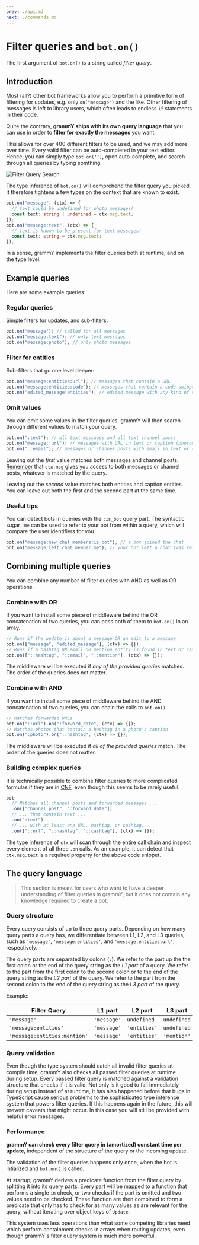 ```yaml
---
prev: ./api.md
next: ./commands.md
---
```


# Filter queries and `bot.on()`

The first argument of `bot.on()` is a string called _filter query_.

## Introduction

Most (all?) other bot frameworks allow you to perform a primitive form of filtering for updates, e.g. only `on("message")` and the like.
Other filtering of messages is left to library users, which often leads to endless `if` statements in their code.

Quite the contrary, **grammY ships with its own query language** that you can use in order to **filter for exactly the messages** you want.

This allows for over 400 different filters to be used, and we may add more over time.
Every valid filter can be auto-completed in your text editor.
Hence, you can simply type `bot.on('')`, open auto-complete, and search through all queries by typing somthing.

![Filter Query Search](/filter-query-search.png)

The type inference of `bot.on()` will comprehend the filter query you picked.
It therefore tightens a few types on the context that are known to exist.

```ts
bot.on("message", (ctx) => {
  // text could be undefined for photo messages!
  const text: string | undefined = ctx.msg.text;
});
bot.on("message:text", (ctx) => {
  // text is known to be present for text messages!
  const text: string = ctx.msg.text;
});
```

In a sense, grammY implements the filter queries both at runtime, and on the type level.

## Example queries

Here are some example queries:

### Regular queries

Simple filters for updates, and sub-filters:

```ts
bot.on("message"); // called for all messages
bot.on("message:text"); // only text messages
bot.on("message:photo"); // only photo messages
```

### Filter for entities

Sub-filters that go one level deeper:

```ts
bot.on("message:entities:url"); // messages that contain a URL
bot.on("message:entities:code"); // messages that contain a code snippet
bot.on("edited_message:entities"); // edited message with any kind of entities
```

### Omit values

You can omit some values in the filter queries.
grammY will then search through different values to match your query.

```ts
bot.on(":text"); // all text messages and all text channel posts
bot.on("message::url"); // messages with URL in text or caption (photos, etc)
bot.on("::email"); // messages or channel posts with email in text or caption
```

Leaving out the _first_ value matches both messages and channel posts.
[Remember](./context.html#available-actions) that `ctx.msg` gives you access to both messages or channel posts, whatever is matched by the query.

Leaving out the _second_ value matches both entities and caption entities.
You can leave out both the first and the second part at the same time.

### Useful tips

You can detect bots in queries with the `:is_bot` query part.
The syntactic sugar `:me` can be used to refer to your bot from within a query, which will compare the user identifiers for you.

```ts
bot.on("message:new_chat_members:is_bot"); // a bot joined the chat
bot.on("message:left_chat_member:me"); // your bot left a chat (was removed)
```

## Combining multiple queries

You can combine any number of filter queries with AND as well as OR operations.

### Combine with OR

If you want to install some piece of middleware behind the OR concatenation of two queries, you can pass both of them to `bot.on()` in an array.

```ts
// Runs if the update is about a message OR an edit to a message
bot.on(["message", "edited_message"], (ctx) => {});
// Runs if a hashtag OR email OR mention entity is found in text or caption
bot.on(["::hashtag", "::email", "::mention"], (ctx) => {});
```

The middleware will be executed if _any of the provided queries_ matches.
The order of the queries does not matter.

### Combine with AND

If you want to install some piece of middleware behind the AND concatenation of two queries, you can chain the calls to `bot.on()`.

```ts
// Matches forwarded URLs
bot.on("::url").on(":forward_date", (ctx) => {});
// Matches photos that contain a hashtag in a photo's caption
bot.on(":photo").on("::hashtag", (ctx) => {});
```

The middleware will be executed if _all of the provided queries_ match.
The order of the queries does not matter.

### Building complex queries

It is technically possible to combine filter queries to more complicated formulas if they are in [CNF](https://en.wikipedia.org/wiki/Conjunctive_normal_form), even though this seems to be rarely useful.

```ts
bot
  // Matches all channel posts and forwarded messages ...
  .on(["channel_post", ":forward_date"])
  // ... that contain text ...
  .on(":text")
  // ... with at least one URL, hashtag, or cashtag.
  .on(["::url", "::hashtag", "::cashtag"], (ctx) => {});
```

The type inference of `ctx` will scan through the entire call chain and inspect every element of all three `.on` calls.
As an example, it can detect that `ctx.msg.text` is a required property for the above code snippet.

## The query language

> This section is meant for users who want to have a deeper understanding of filter queries in grammY, but it does not contain any knowledge required to create a bot.

### Query structure

Every query consists of up to three query parts.
Depending on how many query parts a query has, we differentiate between L1, L2, and L3 queries, such as `'message'`, `'message:entities'`, and `'message:entities:url'`, respectively.

The query parts are separated by colons (`:`).
We refer to the part up the the first colon or the end of the query string as the _L1 part_ of a query.
We refer to the part from the first colon to the second colon or to the end of the query string as the _L2 part_ of the query.
We refer to the part from the second colon to the end of the query string as the _L3 part_ of the query.

Example:

| Filter Query                 | L1 part     | L2 part      | L3 part     |
| ---------------------------- | ----------- | ------------ | ----------- |
| `'message'`                  | `'message'` | `undefined`  | `undefined` |
| `'message:entities'`         | `'message'` | `'entities'` | `undefined` |
| `'message:entities:mention'` | `'message'` | `'entities'` | `'mention'` |

### Query validation

Even though the type system should catch all invalid filter queries at compile time, grammY also checks all passed filter queries at runtime during setup.
Every passed filter query is matched against a validation structure that checks if it is valid.
Not only is it good to fail immediately during setup instead of at runtime, it has also happened before that bugs in TypeScript cause serious problems to the sophisticated type inference system that powers filter queries.
If this happens again in the future, this will prevent caveats that might occur.
In this case you will still be provided with helpful error messages.

### Performance

**grammY can check every filter query in (amortized) constant time per update**, independent of the structure of the query or the incoming update.

The validation of the filter queries happens only once, when the bot is intialized and `bot.on()` is called.

At startup, grammY derives a predicate function from the filter query by splitting it into its query parts.
Every part will be mapped to a function that performs a single `in` check, or two checks if the part is omitted and two values need to be checked.
These function are then combined to form a predicate that only has to check for as many values as are relevant for the query, without iterating over object keys of `Update`.

This system uses less operations than what some competing libraries need which perform containment checks in arrays when routing updates, even though grammY's filter query system is much more powerful.
